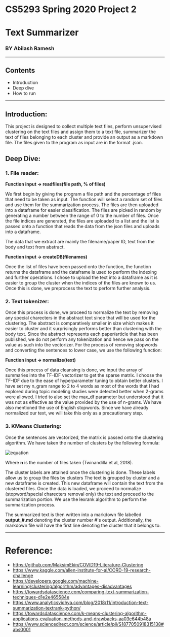 # CS5293 Spring 2020 Project 2
# Text Summarizer
### BY Abilash Ramesh
-------
## Contents
* Introduction
* Deep dive
* How to run
-------
## Introduction:
This project is designed to collect multiple text files, perform unsupervised clustering on the text files and assign them to a text file, summarizer the text of files belonging to each cluster and provide an output as a markdown file. The files given to the program as input are in the format .json. 

## Deep Dive:

### 1. File reader:

**Function input -> readfiles(file path, % of files)**

We first begin by giving the program a file path and the percentage of files that need to be taken as input. The function will select a random set of files and use them for the summarization process. The files are then uploaded into a dataframe for easier classification. The files are picked in random by generating a number between the range of 0 to the number of files. Once the file indices are generated, the files are uploaded to a list and the list is passed onto a function that reads the data from the json files and uploads into a dataframe. 

The data that we extract are mainly the filename/paper ID, text from the body and text from abstract. 

**Function input -> createDB(filenames)**

Once the list of files have been passed onto the function, the function returns the dataframe and the dataframe is used to perform the indexing and further operations. I chose to upload the text into a dataframe as it is easier to group the cluster when the indices of the files are known to us. Once this is done, we preprocess the text to perform further analysis.

### 2. Text tokenizer:

Once this process is done, we proceed to normalize the text by removing any special charecters in the abstract text since that will be used for the clustering. The abstract is comparatively smaller in size which makes it easier to cluster and it surprisingly performs better than clustering with the body text. Since the abstract represents each paper/article that has been published, we do not perform any tokenization and hence we pass on the value as such into the vectorizer. For the process of removing stopwords and converting the sentences to lower case, we use the following function:

**Function input -> normalize(text)**

Once this process of data cleansing is done, we input the array of summaries into the TF-IDF vectorizer to get the sparse matrix. I choose the TF-IDF due to the ease of hyperparameter tuning to obtain better clusters. I have set my n_gram range to 2 to 4 words as most of the words that I had explored during topic modeling studies were detected better when 2-grams were allowed. I tried to also set the max_df parameter but understood that it was not as effective as the value provided by the use of n-grams. We have also mentioned the use of English stopwords. Since we have already normalized our text, we will take this only as a precautionary step. 

### 3. KMeans Clustering:

Once the sentences are vectorized, the matrix is passed onto the clustering algorithm. We have taken the number of clusters by the following formula:

![equation](http://www.sciweavers.org/upload/Tex2Img_1587968682/render.png)

Where **n** is the number of files taken (Twinandilla et al, 2018). 

The cluster labels are attained once the clustering is done. These labels allow us to group the files by clusters 
The text is grouped by cluster and a new dataframe is created. This new dataframe will contain the text from the clustered files. Once the data is loaded, we proceed to normalize (stopword/special charecters removal only) the text and proceed to the summarization portion. We use the lexrank algorithm to perform the summarization process. 

The summarized text is then written into a markdown file labelled **output_#.md** denoting the cluster number #'s output. Additionally, the markdown file will have the first line denoting the cluster that it belongs to. 







------
# Reference:
* https://github.com/MaksimEkin/COVID19-Literature-Clustering
* https://www.kaggle.com/allen-institute-for-ai/CORD-19-research-challenge
* https://developers.google.com/machine-learning/clustering/algorithm/advantages-disadvantages
* https://towardsdatascience.com/comparing-text-summarization-techniques-d1e2e465584e
* https://www.analyticsvidhya.com/blog/2018/11/introduction-text-summarization-textrank-python/
* https://towardsdatascience.com/k-means-clustering-algorithm-applications-evaluation-methods-and-drawbacks-aa03e644b48a
* https://www.sciencedirect.com/science/article/pii/S1877050918315138#abs0001
